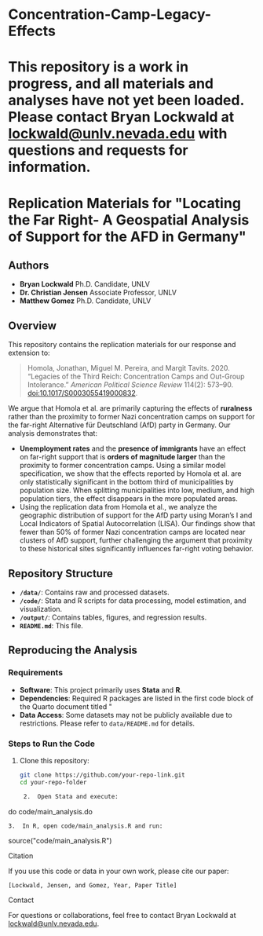 # Concentration-Camp-Legacy-Effects

# This repository is a work in progress, and all materials and analyses have not yet been loaded. Please contact Bryan Lockwald at lockwald@unlv.nevada.edu with questions and requests for information.

# Replication Materials for "Locating the Far Right- A Geospatial Analysis of Support for the AFD in Germany"

## Authors
- **Bryan Lockwald**
  Ph.D. Candidate, UNLV 
- **Dr. Christian Jensen**
  Associate Professor, UNLV
- **Matthew Gomez**
  Ph.D. Candidate, UNLV

## Overview
This repository contains the replication materials for our response and extension to:

> Homola, Jonathan, Miguel M. Pereira, and Margit Tavits. 2020. “Legacies of the Third Reich: Concentration Camps and Out-Group Intolerance.” *American Political Science Review* 114(2): 573–90. [doi:10.1017/S0003055419000832](https://doi.org/10.1017/S0003055419000832).

We argue that Homola et al. are primarily capturing the effects of **ruralness** rather than the proximity to former Nazi concentration camps on support for the far-right Alternative für Deutschland (AfD) party in Germany. Our analysis demonstrates that:

- **Unemployment rates** and the **presence of immigrants** have an effect on far-right support that is **orders of magnitude larger** than the proximity to former concentration camps.
Using a similar model specification, we show that the effects reported by Homola et al. are only statistically significant in the bottom third of municipalities by population size. When splitting municipalities into low, medium, and high population tiers, the effect disappears in the more populated areas.
- Using the replication data from Homola et al., we analyze the geographic distribution of support for the AfD party using Moran’s I and Local Indicators of Spatial Autocorrelation (LISA). Our findings show that fewer than 50% of former Nazi concentration camps are located near clusters of AfD support, further challenging the argument that proximity to these historical sites significantly influences far-right voting behavior. 

## Repository Structure
- **`/data/`**: Contains raw and processed datasets.
- **`/code/`**: Stata and R scripts for data processing, model estimation, and visualization.
- **`/output/`**: Contains tables, figures, and regression results.
- **`README.md`**: This file.

## Reproducing the Analysis
### Requirements
- **Software**: This project primarily uses **Stata** and **R**.
- **Dependencies**: Required R packages are listed in the first code block of the Quarto document titled "
- **Data Access**: Some datasets may not be publicly available due to restrictions. Please refer to `data/README.md` for details.

### Steps to Run the Code
1. Clone this repository:  
   ```sh
   git clone https://github.com/your-repo-link.git
   cd your-repo-folder

	2.	Open Stata and execute:

do code/main_analysis.do


	3.	In R, open code/main_analysis.R and run:

source("code/main_analysis.R")



Citation

If you use this code or data in your own work, please cite our paper:

	[Lockwald, Jensen, and Gomez, Year, Paper Title]

Contact

For questions or collaborations, feel free to contact Bryan Lockwald at lockwald@unlv.nevada.edu.

